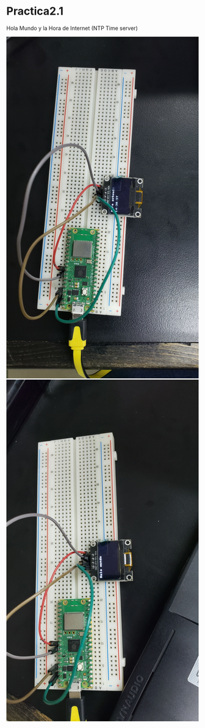 # Practica2.1
Hola Mundo y la Hora de Internet (NTP Time server) 

![](imagenes/20231010_143056.jpg)
![](imagenes/20231010_144851.jpg)
